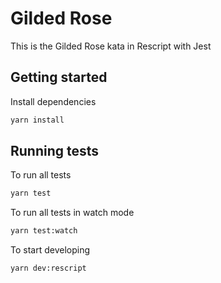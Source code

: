 # Gilded Rose

This is the Gilded Rose kata in Rescript with Jest

## Getting started

Install dependencies

```sh
yarn install
```

## Running tests

To run all tests

```sh
yarn test
```

To run all tests in watch mode

```sh
yarn test:watch
```

To start developing
```sh
yarn dev:rescript
```
